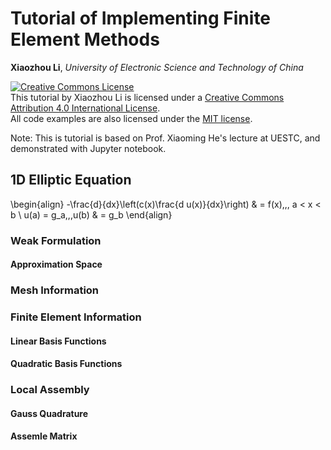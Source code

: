 # Tutorial of Implementing Finite Element Methods
__Xiaozhou Li__, _University of Electronic Science and Technology of China_

<a rel="license" href="http://creativecommons.org/licenses/by/4.0/"><img alt="Creative Commons License" style="border-width:0" src="https://i.creativecommons.org/l/by/4.0/80x15.png" /></a><br />This tutorial by Xiaozhou Li is licensed under a <a rel="license" href="http://creativecommons.org/licenses/by/4.0/">Creative Commons Attribution 4.0 International License</a>.  
All code examples are also licensed under the [MIT license](http://opensource.org/licenses/MIT).

Note: This is tutorial is based on Prof. Xiaoming He's lecture at UESTC, and demonstrated with Jupyter notebook.

## 1D Elliptic Equation
\begin{align}
   -\frac{d}{dx}\left(c(x)\frac{d u(x)}{dx}\right) & = f(x),\,\, a < x < b \\
   u(a) = g_a,\,\,u(b) & = g_b
\end{align}
### Weak Formulation
#### Approximation Space
### Mesh Information 
### Finite Element Information
#### Linear Basis Functions
#### Quadratic Basis Functions
### Local Assembly
#### Gauss Quadrature
#### Assemle Matrix
